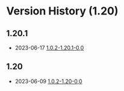 # Version History (1.20)

## 1.20.1

- 2023-06-17 [1.0.2-1.20.1-0,0](1.0.2-1.20.1-0.0.md)

## 1.20

- 2023-06-09 [1.0.2-1.20-0,0](1.0.2-1.20-0.0.md)